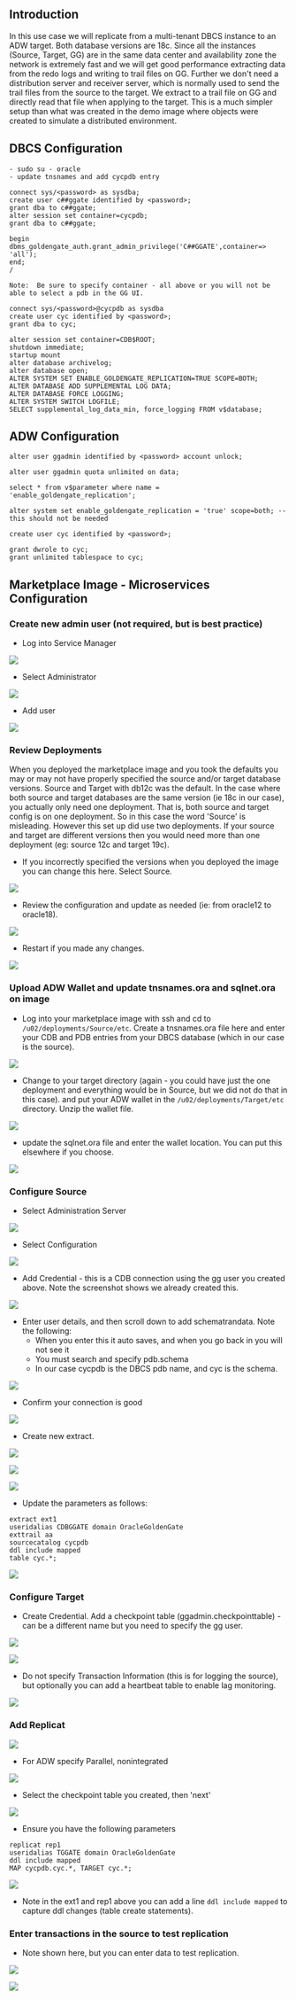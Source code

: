 ## Introduction

In this use case we will replicate from a multi-tenant DBCS instance to an ADW target.  Both database versions are 18c.  Since all the instances (Source, Target, GG) are in the same data center and availability zone the network is extremely fast and we will get good performance extracting data from the redo logs and writing to trail files on GG.  Further we don't need a distribution server and receiver server, which is normally used to send the trail files from the source to the target.  We extract to a trail file on GG and directly read that file when applying to the target.  This is a much simpler setup than what was created in the demo image where objects were created to simulate a distributed environment.

## **DBCS Configuration**

```
- sudo su - oracle
- update tnsnames and add cycpdb entry

connect sys/<password> as sysdba;
create user c##ggate identified by <password>;
grant dba to c##ggate;
alter session set container=cycpdb;
grant dba to c##ggate;

begin
dbms_goldengate_auth.grant_admin_privilege('C##GGATE',container=> 'all');
end;
/

Note:  Be sure to specify container - all above or you will not be able to select a pdb in the GG UI.
 
connect sys/<password>@cycpdb as sysdba
create user cyc identified by <password>;
grant dba to cyc;

alter session set container=CDB$ROOT;
shutdown immediate;
startup mount
alter database archivelog;
alter database open;
ALTER SYSTEM SET ENABLE_GOLDENGATE_REPLICATION=TRUE SCOPE=BOTH;
ALTER DATABASE ADD SUPPLEMENTAL LOG DATA;
ALTER DATABASE FORCE LOGGING;
ALTER SYSTEM SWITCH LOGFILE;
SELECT supplemental_log_data_min, force_logging FROM v$database;
```

## **ADW Configuration**

```
alter user ggadmin identified by <password> account unlock;

alter user ggadmin quota unlimited on data;

select * from v$parameter where name = 'enable_goldengate_replication';

alter system set enable_goldengate_replication = 'true' scope=both; -- this should not be needed

create user cyc identified by <password>;

grant dwrole to cyc;
grant unlimited tablespace to cyc;
```

## **Marketplace Image - Microservices Configuration**

### **Create new admin user (not required, but is best practice)**

- Log into Service Manager

![](images/001.png)

- Select Administrator

![](images/002.png)

- Add user

![](images/003.png)

### **Review Deployments**

When you deployed the marketplace image and you took the defaults you may or may not have properly specified the source and/or target database versions.  Source and Target with db12c was the default.  In the case where both source and target databases are the same version (ie 18c in our case), you actually only need one deployment.  That is, both source and target config is on one deployment.  So in this case the word 'Source' is misleading.  However this set up did use two deployments.  If your source and target are different versions then you would need more than one deployment (eg: source 12c and target 19c).  

- If you incorrectly specified the versions when you deployed the image you can change this here.  Select Source.

![](images/004.png)

- Review the configuration and update as needed (ie: from oracle12 to oracle18).

![](images/005.png)

- Restart if you made any changes.

![](images/006.png)

### **Upload ADW Wallet and update tnsnames.ora and sqlnet.ora on image**

- Log into your marketplace image with ssh and cd to `/u02/deployments/Source/etc`.  Create a tnsnames.ora file here and enter your CDB and PDB entries from your DBCS database (which in our case is the source).

![](images/009.png)

- Change to your target directory (again - you could have just the one deployment and everything would be in Source, but we did not do that in this case). and put your ADW wallet in the `/u02/deployments/Target/etc` directory.  Unzip the wallet file.

![](images/010.png)

- update the sqlnet.ora file and enter the wallet location.  You can put this elsewhere if you choose.

![](images/011.png)

### **Configure Source**

- Select Administration Server

![](images/007.png)

- Select Configuration

![](images/008.png)

- Add Credential - this is a CDB connection using the gg user you created above.  Note the screenshot shows we already created this.

![](images/012.png)

- Enter user details, and then scroll down to add schematrandata.  Note the following:
    - When you enter this it auto saves, and when you go back in you will not see it
    - You must search and specify pdb.schema
    - In our case cycpdb is the DBCS pdb name, and cyc is the schema.

![](images/013.png)

- Confirm your connection is good

![](images/014.png)

- Create new extract.

![](images/015.png)

![](images/016.png)

![](images/017.png)

- Update the parameters as follows:

```
extract ext1
useridalias CDBGGATE domain OracleGoldenGate
exttrail aa
sourcecatalog cycpdb
ddl include mapped 
table cyc.*;
```
![](images/018.png)

### **Configure Target**

- Create Credential.  Add a checkpoint table (ggadmin.checkpointtable) - can be a different name but you need to specify the gg user. 

![](images/019.png)

![](images/020.png)

- Do not specify Transaction Information (this is for logging the source), but optionally you can add a heartbeat table to enable lag monitoring.

![](images/021.png)

### **Add Replicat**

![](images/022.png)

- For ADW specify Parallel, nonintegrated

![](images/023.png)

- Select the checkpoint table you created, then 'next'

![](images/024.png)

- Ensure you have the following parameters

```
replicat rep1
useridalias TGGATE domain OracleGoldenGate
ddl include mapped
MAP cycpdb.cyc.*, TARGET cyc.*;
```

![](images/025.png)

- Note in the ext1 and rep1 above you can add a line `ddl include mapped` to capture ddl changes (table create statements).

### **Enter transactions in the source to test replication**

- Note shown here, but you can enter data to test replication.

![](images/026.png)

![](images/027.png)